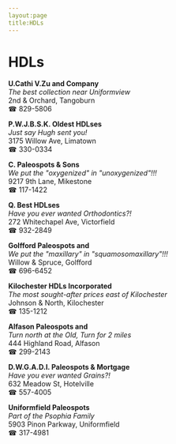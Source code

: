 ```yaml
---
layout:page
title:HDLs
---
```

# HDLs

**U.Cathi V.Zu and Company**  
_The best collection near Uniformview_  
2nd & Orchard, Tangoburn  
☎ 829-5806



**P.W.J.B.S.K. Oldest HDLses**  
_Just say Hugh sent you!_  
3175 Willow Ave, Limatown  
☎ 330-0334



**C. Paleospots & Sons**  
_We put the "oxygenized" in "unoxygenized"!!!_  
9217 9th Lane, Mikestone  
☎ 117-1422



**Q. Best HDLses**  
_Have you ever wanted Orthodontics?!_  
272 Whitechapel Ave, Victorfield  
☎ 932-2849



**Golfford Paleospots and**  
_We put the "maxillary" in "squamosomaxillary"!!!_  
Willow & Spruce, Golfford  
☎ 696-6452



**Kilochester HDLs Incorporated**  
_The most sought-after prices east of Kilochester_  
Johnson & North, Kilochester  
☎ 135-1212



**Alfason Paleospots and**  
_Turn north at the Old, Turn for 2 miles_  
444 Highland Road, Alfason  
☎ 299-2143



**D.W.G.A.D.I. Paleospots & Mortgage**  
_Have you ever wanted Grains?!_  
632 Meadow St, Hotelville  
☎ 557-4005



**Uniformfield Paleospots**  
_Part of the Psophia Family_  
5903 Pinon Parkway, Uniformfield  
☎ 317-4981



